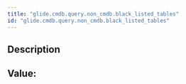 ```yaml
---
title: "glide.cmdb.query.non_cmdb.black_listed_tables"
id: "glide.cmdb.query.non_cmdb.black_listed_tables"
---
```

## Description



## Value: 
```

```